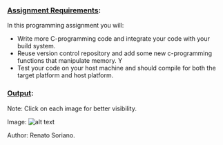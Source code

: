 ### <ins>Assignment Requirements</ins>:  

In this programming assignment you will:

- Write more C-programming code and integrate your code with your build system. 
- Reuse version control repository and add some new c-programming functions that manipulate memory. Y
- Test your code on your host machine and should compile for both the target platform and host platform. 

### <ins>Output</ins>:  

Note: Click on each image for better visibility.

Image: 
![alt text](https://github.com/renatosoriano/Coursera-Introduction-to-Embedded-Systems-Software-and-Development-Environments/blob/master/Assignments/Final_assessment/course1/.png)

Author: Renato Soriano.